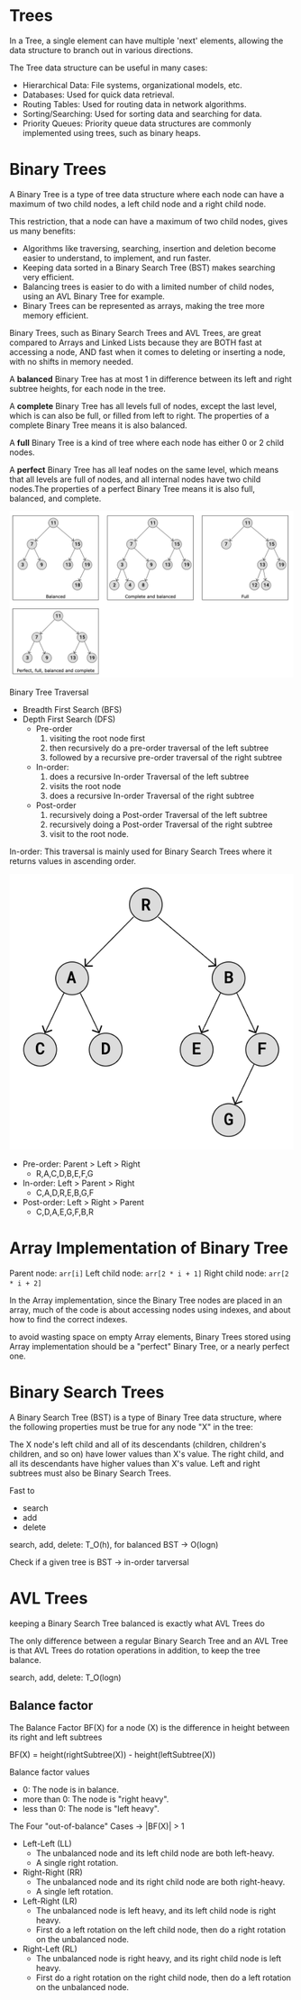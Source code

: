 # Trees

In a Tree, a single element can have multiple 'next' elements, allowing the data structure to branch out in various directions.

The Tree data structure can be useful in many cases:

* Hierarchical Data: File systems, organizational models, etc.
* Databases: Used for quick data retrieval.
* Routing Tables: Used for routing data in network algorithms.
* Sorting/Searching: Used for sorting data and searching for data.
* Priority Queues: Priority queue data structures are commonly implemented using trees, such as binary heaps.

# Binary Trees

A Binary Tree is a type of tree data structure where each node can have a maximum of two child nodes, a left child node and a right child node.

This restriction, that a node can have a maximum of two child nodes, gives us many benefits:

* Algorithms like traversing, searching, insertion and deletion become easier to understand, to implement, and run faster.
* Keeping data sorted in a Binary Search Tree (BST) makes searching very efficient.
* Balancing trees is easier to do with a limited number of child nodes, using an AVL Binary Tree for example.
* Binary Trees can be represented as arrays, making the tree more memory efficient.

Binary Trees, such as Binary Search Trees and AVL Trees, are great compared to Arrays and Linked Lists because they are BOTH fast at accessing a node, AND fast when it comes to deleting or inserting a node, with no shifts in memory needed.

A **balanced** Binary Tree has at most 1 in difference between its left and right subtree heights, for each node in the tree.

A **complete** Binary Tree has all levels full of nodes, except the last level, which is can also be full, or filled from left to right. The properties of a complete Binary Tree means it is also balanced.

A **full** Binary Tree is a kind of tree where each node has either 0 or 2 child nodes.

A **perfect** Binary Tree has all leaf nodes on the same level, which means that all levels are full of nodes, and all internal nodes have two child nodes.The properties of a perfect Binary Tree means it is also full, balanced, and complete.

![alt text](image-1.png)

Binary Tree Traversal

- Breadth First Search (BFS)
- Depth First Search (DFS)
  - Pre-order
    1. visiting the root node first
    2. then recursively do a pre-order traversal of the left subtree
    3. followed by a recursive pre-order traversal of the right subtree
  - In-order: 
    1. does a recursive In-order Traversal of the left subtree
    2. visits the root node
    3. does a recursive In-order Traversal of the right subtree
  - Post-order
    1. recursively doing a Post-order Traversal of the left subtree
    2. recursively doing a Post-order Traversal of the right subtree
    3. visit to the root node. 


In-order: This traversal is mainly used for Binary Search Trees where it returns values in ascending order.

![alt text](image.png)

* Pre-order: Parent > Left > Right
  * R,A,C,D,B,E,F,G
* In-order: Left > Parent  > Right
  * C,A,D,R,E,B,G,F
* Post-order:  Left > Right > Parent
  * C,D,A,E,G,F,B,R

# Array Implementation of Binary Tree

Parent node: `arr[i]`
Left child node: `arr[2 * i + 1]`
Right child node: `arr[2 * i + 2]`
 
In the Array implementation, since the Binary Tree nodes are placed in an array, much of the code is about accessing nodes using indexes, and about how to find the correct indexes.

to avoid wasting space on empty Array elements, Binary Trees stored using Array implementation should be a "perfect" Binary Tree, or a nearly perfect one.


# Binary Search Trees
A Binary Search Tree (BST) is a type of Binary Tree data structure, where the following properties must be true for any node "X" in the tree:

The X node's left child and all of its descendants (children, children's children, and so on) have lower values than X's value.
The right child, and all its descendants have higher values than X's value.
Left and right subtrees must also be Binary Search Trees.

Fast to
- search
- add
- delete

search, add, delete: T_O(h), for balanced BST -> O(logn)
 

Check if a given tree is BST -> in-order tarversal

# AVL Trees
keeping a Binary Search Tree balanced is exactly what AVL Trees do

The only difference between a regular Binary Search Tree and an AVL Tree is that AVL Trees do rotation operations in addition, to keep the tree balance.

search, add, delete: T_O(logn)


## Balance factor

The Balance Factor BF(X) for a node (X) is the difference in height between its right and left subtrees

BF(X) = height(rightSubtree(X)) - height(leftSubtree(X))

Balance factor values
* 0: The node is in balance.
* more than 0: The node is "right heavy".
* less than 0: The node is "left heavy".

The Four "out-of-balance" Cases -> |BF(X)| > 1
- Left-Left (LL)
  - The unbalanced node and its left child node are both left-heavy.
  - A single right rotation.
- Right-Right (RR)
  - The unbalanced node and its right child node are both right-heavy.
  - A single left rotation.
- Left-Right (LR)
  - The unbalanced node is left heavy, and its left child node is right heavy.
  - First do a left rotation on the left child node, then do a right rotation on the unbalanced node.
- Right-Left (RL)
  - The unbalanced node is right heavy, and its right child node is left heavy.
  - First do a right rotation on the right child node, then do a left rotation on the unbalanced node.

